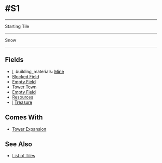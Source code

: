 # #S1

___
Starting Tile
___
Snow
___


## Fields

- [Ⅰ](../difficulties.md) :building_materials: [Mine](../fields.md#flaggable)
- [Blocked Field](../keywords/blocked_field.md)
- [Empty Field](../keywords/empty_field.md)
- [Tower Town](../towns/tower.md)
- [Empty Field](../keywords/empty_field.md)
- [Resources](../fields.md#visitable)
- [Ⅰ](../difficulties.md) [Treasure](../fields.md#visitable)


## Comes With

- [Tower Expansion](../content/tower_expansion.md)


## See Also

- [List of Tiles](index.md)
